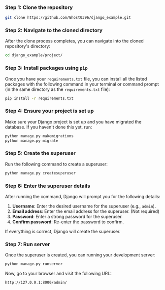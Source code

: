 ### Step 1: Clone the repository

```bash
git clone https://github.com/Ghost0396/django_example.git
```

### Step 2: Navigate to the cloned directory
After the clone process completes, you can navigate into the cloned repository's directory:
```bash
cd django_example/project/
```

### Step 3: Install packages using `pip`
Once you have your `requirements.txt` file, you can install all the listed packages with the following command in your terminal or command prompt (in the same directory as the `requirements.txt` file):
```bash
pip install -r requirements.txt
```

### Step 4: Ensure your project is set up
Make sure your Django project is set up and you have migrated the database. If you haven't done this yet, run:
```bash
python manage.py makemigrations
python manage.py migrate

```

### Step 5: Create the superuser
Run the following command to create a superuser:

```bash
python manage.py createsuperuser
```

### Step 6: Enter the superuser details
After running the command, Django will prompt you for the following details:

1. **Username**: Enter the desired username for the superuser (e.g., `admin`).
2. **Email address**: Enter the email address for the superuser. (Not required)
3. **Password**: Enter a strong password for the superuser.
4. **Confirm password**: Re-enter the password to confirm.

If everything is correct, Django will create the superuser.

### Step 7: Run server
Once the superuser is created, you can running your development server:

```bash
python manage.py runserver
```

Now, go to your browser and visit the following URL:
```
http://127.0.0.1:8000/admin/
```
